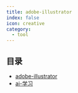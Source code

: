 ```yaml
---
title: adobe-illustrator
index: false
icon: creative
category:
  - tool
---
```


 ## 目录
- [adobe-illustrator](adobe-illustrator.md)
- [ai-学习](ai-学习.md)

